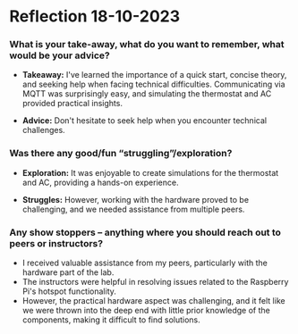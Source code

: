 # Reflection 18-10-2023

### What is your take-away, what do you want to remember, what would be your advice?

- **Takeaway:** I've learned the importance of a quick start, concise theory, and seeking help when facing technical difficulties. Communicating via MQTT was surprisingly easy, and simulating the thermostat and AC provided practical insights.

- **Advice:** Don't hesitate to seek help when you encounter technical challenges.

### Was there any good/fun “struggling”/exploration?

- **Exploration:** It was enjoyable to create simulations for the thermostat and AC, providing a hands-on experience.

- **Struggles:** However, working with the hardware proved to be challenging, and we needed assistance from multiple peers.

### Any show stoppers – anything where you should reach out to peers or instructors?

- I received valuable assistance from my peers, particularly with the hardware part of the lab.
- The instructors were helpful in resolving issues related to the Raspberry Pi's hotspot functionality.
- However, the practical hardware aspect was challenging, and it felt like we were thrown into the deep end with little prior knowledge of the components, making it difficult to find solutions.
